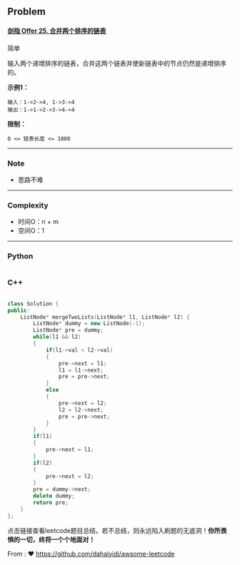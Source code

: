 ## Problem

#### [剑指 Offer 25. 合并两个排序的链表](https://leetcode-cn.com/problems/he-bing-liang-ge-pai-xu-de-lian-biao-lcof/)

简单

输入两个递增排序的链表，合并这两个链表并使新链表中的节点仍然是递增排序的。

**示例1：**

```
输入：1->2->4, 1->3->4
输出：1->1->2->3->4->4
```

**限制：**

```
0 <= 链表长度 <= 1000
```

------

### Note

- 思路不难

------

### Complexity

- 时间O：n + m
- 空间O：1

------

### Python

```python

```

### C++

```C++

class Solution {
public:
    ListNode* mergeTwoLists(ListNode* l1, ListNode* l2) {
        ListNode* dummy = new ListNode(-1);
        ListNode* pre = dummy;
        while(l1 && l2)
        {
            if(l1->val < l2->val)
            {
                pre->next = l1;
                l1 = l1->next;
                pre = pre->next;
            }
            else
            {
                pre->next = l2;
                l2 = l2->next;
                pre = pre->next;
            }
        }
        if(l1)
        {
            pre->next = l1;
        }
        if(l2)
        {
            pre->next = l2;
        }
        pre = dummy->next;
        delete dummy;
        return pre;
    }
};
```



点击链接查看leetcode题目总结。若不总结，则永远陷入刷题的无底洞！**你所畏惧的一切，终将一个个地面对！**

From : :heart: https://github.com/dahaiyidi/awsome-leetcode
